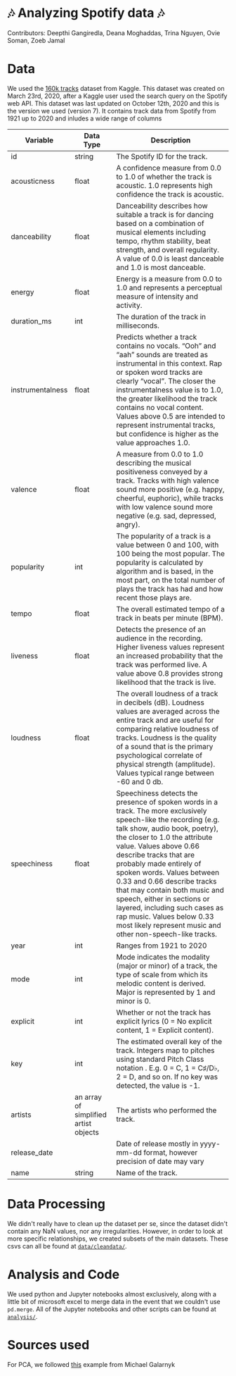 # :notes: Analyzing Spotify data :notes:

Contributors: Deepthi Gangiredla, Deana Moghaddas, Trina Nguyen, Ovie Soman, Zoeb Jamal

# Data
We used the [160k tracks](https://www.kaggle.com/yamaerenay/spotify-dataset-19212020-160k-tracks) dataset from Kaggle. This dataset was created on March 23rd, 2020, after a Kaggle user used the search query on the Spotify web API. This dataset was last updated on October 12th, 2020 and this is the version we used (version 7). It contains track data from Spotify from 1921 up to 2020 and inludes a wide range of columns

Variable | Data Type | Description
---------|-----------|------------
id | string | The Spotify ID for the track.
acousticness | float | A confidence measure from 0.0 to 1.0 of whether the track is acoustic. 1.0 represents high confidence the track is acoustic.
danceability | float | Danceability describes how suitable a track is for dancing based on a combination of musical elements including tempo, rhythm stability, beat strength, and overall regularity. A value of 0.0 is least danceable and 1.0 is most danceable.
energy | float | Energy is a measure from 0.0 to 1.0 and represents a perceptual measure of intensity and activity.
duration_ms | int | The duration of the track in milliseconds.
instrumentalness | float | Predicts whether a track contains no vocals. “Ooh” and “aah” sounds are treated as instrumental in this context. Rap or spoken word tracks are clearly “vocal”. The closer the instrumentalness value is to 1.0, the greater likelihood the track contains no vocal content. Values above 0.5 are intended to represent instrumental tracks, but confidence is higher as the value approaches 1.0.
valence | float | A measure from 0.0 to 1.0 describing the musical positiveness conveyed by a track. Tracks with high valence sound more positive (e.g. happy, cheerful, euphoric), while tracks with low valence sound more negative (e.g. sad, depressed, angry).
popularity | int | The popularity of a track is a value between 0 and 100, with 100 being the most popular. The popularity is calculated by algorithm and is based, in the most part, on the total number of plays the track has had and how recent those plays are.
tempo | float | The overall estimated tempo of a track in beats per minute (BPM).
liveness | float | Detects the presence of an audience in the recording. Higher liveness values represent an increased probability that the track was performed live. A value above 0.8 provides strong likelihood that the track is live.
loudness | float | The overall loudness of a track in decibels (dB). Loudness values are averaged across the entire track and are useful for comparing relative loudness of tracks. Loudness is the quality of a sound that is the primary psychological correlate of physical strength (amplitude). Values typical range between -60 and 0 db. 
speechiness | float | Speechiness detects the presence of spoken words in a track. The more exclusively speech-like the recording (e.g. talk show, audio book, poetry), the closer to 1.0 the attribute value. Values above 0.66 describe tracks that are probably made entirely of spoken words. Values between 0.33 and 0.66 describe tracks that may contain both music and speech, either in sections or layered, including such cases as rap music. Values below 0.33 most likely represent music and other non-speech-like tracks.
year | int | Ranges from 1921 to 2020
mode | int | Mode indicates the modality (major or minor) of a track, the type of scale from which its melodic content is derived. Major is represented by 1 and minor is 0.
explicit | int | Whether or not the track has explicit lyrics (0 = No explicit content, 1 = Explicit content).
key | int | The estimated overall key of the track. Integers map to pitches using standard Pitch Class notation . E.g. 0 = C, 1 = C♯/D♭, 2 = D, and so on. If no key was detected, the value is -1.
artists | an array of simplified artist objects | The artists who performed the track.
release_date |  | Date of release mostly in yyyy-mm-dd format, however precision of date may vary
name | string | Name of the track.

# Data Processing
We didn't really have to clean up the dataset per se, since the dataset didn't contain any NaN values, nor any irregularities. However, in order to look at more specific relationships, we created subsets of the main datasets. These csvs can all be found at [```data/cleandata/```](https://github.com/datares/TeamPink/tree/main/data/cleandata). 

# Analysis and Code
We used python and Jupyter notebooks almost exclusively, along with a little bit of microsoft excel to merge data in the event that we couldn't use ```pd.merge```. All of the Jupyter notebooks and other scripts can be found at [```analysis/```](https://github.com/datares/TeamPink/tree/main/analysis).

# Sources used
For PCA, we followed [this](https://github.com/mGalarnyk/Python_Tutorials/blob/master/Sklearn/PCA/PCA_Data_Visualization_Iris_Dataset_Blog.ipynb) example from Michael Galarnyk
